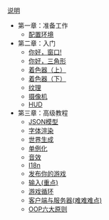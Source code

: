 [说明](README.md)
- 第一章：准备工作
    - [配置环境](https://github.com/Over-Run/lwjgl3-dev-2dgame-tutorial/tree/mkdocs-edition/docs/chapter1/lwjgl.md)
- 第二章：入门
    - [你好，窗口!](https://github.com/Over-Run/lwjgl3-dev-2dgame-tutorial/tree/mkdocs-edition/docs/chapter2/hello_window.md)
    - [你好，三角形](https://github.com/Over-Run/lwjgl3-dev-2dgame-tutorial/tree/mkdocs-edition/docs/chapter2/hello_triangle.md)
    - [着色器（上）](https://github.com/Over-Run/lwjgl3-dev-2dgame-tutorial/tree/mkdocs-edition/docs/chapter2/shader.md)
    - [着色器（下）](https://github.com/Over-Run/lwjgl3-dev-2dgame-tutorial/tree/mkdocs-edition/docs/chapter2/shader-2.md)
    - [纹理](https://github.com/Over-Run/lwjgl3-dev-2dgame-tutorial/tree/mkdocs-edition/docs/chapter2/texture.md)
    - [摄像机](https://github.com/Over-Run/lwjgl3-dev-2dgame-tutorial/tree/mkdocs-edition/docs/chapter2/camera.md)
    - [HUD](https://github.com/Over-Run/lwjgl3-dev-2dgame-tutorial/tree/mkdocs-edition/docs/chapter2/hud.md)
- 第三章：高级教程
    - [JSON模型](https://github.com/Over-Run/lwjgl3-dev-2dgame-tutorial/tree/mkdocs-edition/docs/chapter3/model.md)
    - [字体渲染](https://github.com/Over-Run/lwjgl3-dev-2dgame-tutorial/tree/mkdocs-edition/docs/chapter3/text.md)
    - [世界生成](https://github.com/Over-Run/lwjgl3-dev-2dgame-tutorial/tree/mkdocs-edition/docs/chapter3/worldgen.md)
    - [单例化](https://github.com/Over-Run/lwjgl3-dev-2dgame-tutorial/tree/mkdocs-edition/docs/chapter3/singleton.md)
    - [音效](https://github.com/Over-Run/lwjgl3-dev-2dgame-tutorial/tree/mkdocs-edition/docs/chapter3/sounds.md)
    - [I18n](https://github.com/Over-Run/lwjgl3-dev-2dgame-tutorial/tree/mkdocs-edition/docs/chapter3/i18n.md)
    - [发布你的游戏](https://github.com/Over-Run/lwjgl3-dev-2dgame-tutorial/tree/mkdocs-edition/docs/chapter3/release.md)
    - [输入(重点)](https://github.com/Over-Run/lwjgl3-dev-2dgame-tutorial/tree/mkdocs-edition/docs/chapter3/input.md)
    - [游戏循环](https://github.com/Over-Run/lwjgl3-dev-2dgame-tutorial/tree/mkdocs-edition/docs/chapter3/game_loop.md)
    - [客户端与服务器(难难难点)](https://github.com/Over-Run/lwjgl3-dev-2dgame-tutorial/tree/mkdocs-edition/docs/chapter3/client_and_server.md)
    - [OOP六大原则](https://github.com/Over-Run/lwjgl3-dev-2dgame-tutorial/tree/mkdocs-edition/docs/chapter3/6_rules_of_OOP.md)
